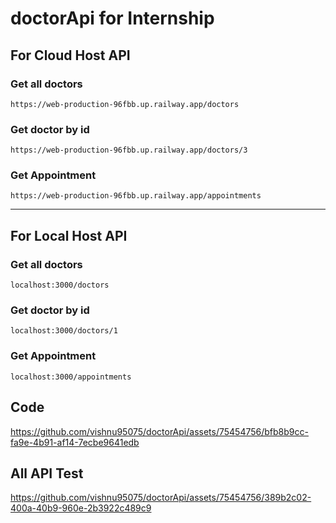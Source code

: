 # doctorApi for Internship


## For Cloud Host API

### Get all doctors

    https://web-production-96fbb.up.railway.app/doctors


### Get doctor by id

    https://web-production-96fbb.up.railway.app/doctors/3

### Get Appointment

    https://web-production-96fbb.up.railway.app/appointments



-----

## For Local Host API

### Get all doctors

    localhost:3000/doctors


### Get doctor by id

    localhost:3000/doctors/1


### Get Appointment

    localhost:3000/appointments

## Code 


https://github.com/vishnu95075/doctorApi/assets/75454756/bfb8b9cc-fa9e-4b91-af14-7ecbe9641edb

## All API Test



https://github.com/vishnu95075/doctorApi/assets/75454756/389b2c02-400a-40b9-960e-2b3922c489c9


